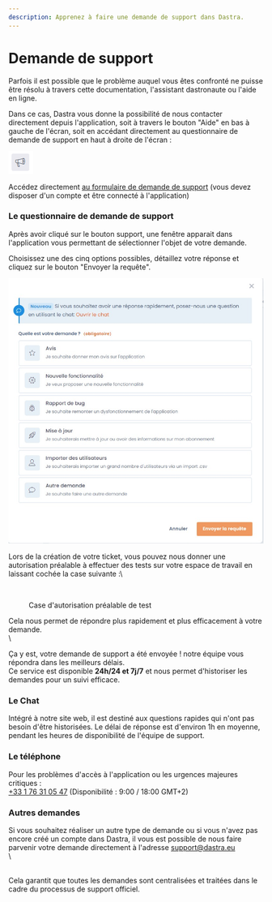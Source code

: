 ```yaml
---
description: Apprenez à faire une demande de support dans Dastra.
---
```


# Demande de support

Parfois il est possible que le problème auquel vous êtes confronté ne puisse être résolu à travers cette documentation, l'assistant dastronaute ou l'aide en ligne.

Dans ce cas, Dastra vous donne la possibilité de nous contacter directement depuis l'application, soit à travers le bouton "Aide" en bas à gauche de l'écran, soit en accédant directement au questionnaire de demande de support en haut à droite de l'écran :

![Le bouton support en haut à droite de l'écran](<../../.gitbook/assets/image (152).png>)

Accédez directement [au formulaire de demande de support](https://app.dastra.eu/?modalId=modal-feedback) (vous devez disposer d'un compte et être connecté à l'application)

### Le questionnaire de demande de support

Après avoir cliqué sur le bouton support, une fenêtre apparait dans l'application vous permettant de sélectionner l'objet de votre demande.

Choisissez une des cinq options possibles, détaillez votre réponse et cliquez sur le bouton "Envoyer la requête".&#x20;

![Formulaire de demande de support](<../../.gitbook/assets/Capture web_3-5-2022_152923_app.dastra.eu (1).jpeg>)



Lors de la création de votre ticket, vous pouvez nous donner une autorisation préalable à effectuer des tests sur votre espace de travail en laissant cochée la case suivante :\


<figure><img src="../../.gitbook/assets/Capture d&#x27;écran 2025-05-15 100836.png" alt=""><figcaption><p>Case d'autorisation préalable de test</p></figcaption></figure>

Cela nous permet de répondre plus rapidement et plus efficacement à votre demande.\
\


Ça y est, votre demande de support a été envoyée ! notre équipe vous répondra dans les meilleurs délais.\
Ce service est disponible **24h/24 et 7j/7** et nous permet d'historiser les demandes pour un suivi efficace.

### Le Chat

Intégré à notre site web, il est destiné aux questions rapides qui n'ont pas besoin d'être historisées. Le délai de réponse est d'environ 1h en moyenne, pendant les heures de disponibilité de l'équipe de support.

### Le téléphone

Pour les problèmes d'accès à l'application ou les urgences majeures critiques :  \
[+33 1 76 31 05 47](telto:+33176310547) (Disponibilité : 9:00 / 18:00 GMT+2)

### Autres demandes

Si vous souhaitez réaliser un autre type de demande ou si vous n'avez pas encore créé un compte dans Dastra, il vous est possible de nous faire parvenir votre demande directement à l'adresse [support@dastra.eu](mailto:support@dastra.com)\
\


\
Cela garantit que toutes les demandes sont centralisées et traitées dans le cadre du processus de support officiel.

